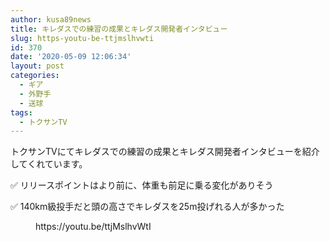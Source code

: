 ```yaml
---
author: kusa89news
title: キレダスでの練習の成果とキレダス開発者インタビュー
slug: https-youtu-be-ttjmslhvwti
id: 370
date: '2020-05-09 12:06:34'
layout: post
categories:
  - ギア
  - 外野手
  - 送球
tags:
  - トクサンTV
---
```


トクサンTVにてキレダスでの練習の成果とキレダス開発者インタビューを紹介してくれています。

✅ リリースポイントはより前に、体重も前足に乗る変化がありそう

✅ 140km級投手だと頭の高さでキレダスを25m投げれる人が多かった

<figure class="wp-block-embed-youtube wp-block-embed is-type-video is-provider-youtube wp-embed-aspect-16-9 wp-has-aspect-ratio">

<div class="wp-block-embed__wrapper">https://youtu.be/ttjMslhvWtI</div>

</figure>